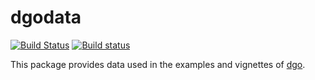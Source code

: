 # dgodata

[![Build Status](https://travis-ci.org/jamesdunham/dgodata.svg?branch=master)](https://travis-ci.org/jamesdunham/dgodata)
[![Build status](https://ci.appveyor.com/api/projects/status/314wqmqy06jriitn?svg=true)](https://ci.appveyor.com/project/jamesdunham/dgodata)

This package provides data used in the examples and vignettes of
[dgo](https://jamesdunham.github.io/dgo).

